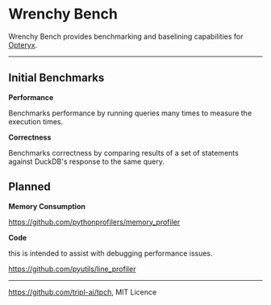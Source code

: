 # Wrenchy Bench

Wrenchy Bench provides benchmarking and baselining capabilities for [Opteryx](https://github.com/mabel-dev/opteryx).

----

## Initial Benchmarks

**Performance**

Benchmarks performance by running queries many times to measure the execution times.

**Correctness**

Benchmarks correctness by comparing results of a set of statements against DuckDB's response to the same query.

## Planned

**Memory Consumption**

https://github.com/pythonprofilers/memory_profiler

**Code**

this is intended to assist with debugging performance issues.

https://github.com/pyutils/line_profiler

----

https://github.com/tripl-ai/tpch, MIT Licence
